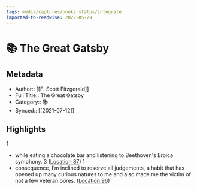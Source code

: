 ```yaml
---
tags: media/captures/books status/integrate
imported-to-readwise: 2022-05-29
---
```

# 📚 The Great Gatsby

## Metadata
- Author:: [[F. Scott  Fitzgerald]]
- Full Title:: The Great Gatsby
- Category:: 📚
- Synced:: [[2021-07-12]]

## Highlights
1
- while eating a chocolate bar and listening to Beethoven's Eroica symphony. 3 ([Location 87](https://readwise.io/to_kindle?action=open&asin=B096QM13NR&location=87))
1
- consequence, I’m inclined to reserve all judgements, a habit that has opened up many curious natures to me and also made me the victim of not a few veteran bores. ([Location 96](https://readwise.io/to_kindle?action=open&asin=B096QM13NR&location=96))
